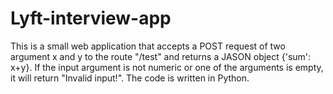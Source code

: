 # Lyft-interview-app
This is a small web application that accepts a POST request of two argument x and y to the route "/test" and returns a JASON 
object {'sum': x+y}. If the input argument is not numeric or one of the arguments is empty, it will return "Invalid input!".
The code is written in Python.
